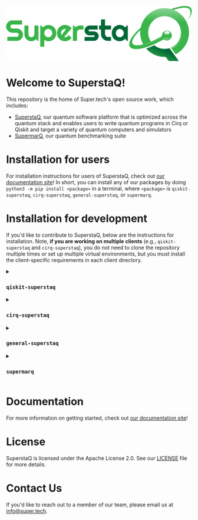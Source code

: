<img src="./docs/source/_static/logos/SuperstaQ_SSa-R00a_Mil.png">

# Welcome to SuperstaQ!
This repository is the home of Super.tech's open source work, which includes:
* [SuperstaQ](https://www.super.tech/about-superstaq/), our quantum software platform that is optimized across the quantum stack and enables users to write quantum programs in Cirq or Qiskit and target a variety of quantum computers and simulators
* [SupermarQ](https://www.super.tech/supermarq/), our quantum benchmarking suite

# Installation for users
For installation instructions for users of SuperstaQ, check out [our documentation site](https://docs-superstaq.readthedocs.io/)! In short, you can install any of our packages by doing `python3 -m pip install <package>` in a terminal, where `<package>` is `qiskit-superstaq`, `cirq-superstaq`, `general-superstaq`, or `supermarq`.

# Installation for development
If you'd like to contribute to SuperstaQ, below are the instructions for installation. Note, **if you are working on multiple clients** (e.g., `qiskit-superstaq` and `cirq-superstaq`), you do not need to clone the repository multiple times or set up multiple virtual environments, but you must install the client-specific requirements in each client directory.

<details>
<summary> <h3> <code>qiskit-superstaq</code> </h3> </summary>
  
  ```console
  git clone git@github.com:SupertechLabs/superstaq-client.git
  python3 -m venv venv_superstaq
  source venv_superstaq/bin/activate
  cd superstaq-client/qiskit-superstaq
  python3 -m pip install -e ."[dev]"
  ```
</details>

<details>
<summary> <h3> <code>cirq-superstaq</code> </h3> </summary>
  
  ```console
  git clone git@github.com:SupertechLabs/superstaq-client.git
  python3 -m venv venv_superstaq
  source venv_superstaq/bin/activate
  cd superstaq-client/cirq-superstaq
  python3 -m pip install -e ."[dev]"
  ```
</details>

<details>
<summary> <h3> <code>general-superstaq</code> </h3> </summary>
  
  ```console
  git clone git@github.com:SupertechLabs/superstaq-client.git
  python3 -m venv venv_superstaq
  source venv_superstaq/bin/activate
  cd superstaq-client/general-superstaq
  python3 -m pip install -e ."[dev]"
  ```
</details>

<details>
<summary> <h3> <code>supermarq</code> </h3> </summary>
  
  ```console
  git clone git@github.com:SupertechLabs/superstaq-client.git
  python3 -m venv venv_superstaq
  source venv_superstaq/bin/activate
  cd superstaq-client/supermarq-benchmarks
  python3 -m pip install -e ."[dev]"
  ```
</details>

# Documentation 
For more information on getting started, check out [our documentation site](https://docs-superstaq.readthedocs.io/)!

# License
SuperstaQ is licensed under the Apache License 2.0. See our [LICENSE](https://github.com/SupertechLabs/superstaq-client/blob/main/LICENSE) file for more details.

# Contact Us
If you'd like to reach out to a member of our team, please email us at info@super.tech.
